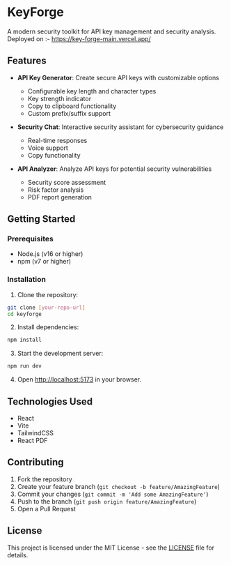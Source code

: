 # KeyForge

A modern security toolkit for API key management and security analysis.
Deployed on :- https://key-forge-main.vercel.app/

## Features

- **API Key Generator**: Create secure API keys with customizable options
  - Configurable key length and character types
  - Key strength indicator
  - Copy to clipboard functionality
  - Custom prefix/suffix support
  
- **Security Chat**: Interactive security assistant for cybersecurity guidance
  - Real-time responses
  - Voice support
  - Copy functionality
  
- **API Analyzer**: Analyze API keys for potential security vulnerabilities
  - Security score assessment
  - Risk factor analysis
  - PDF report generation

## Getting Started

### Prerequisites

- Node.js (v16 or higher)
- npm (v7 or higher)

### Installation

1. Clone the repository:
```bash
git clone [your-repo-url]
cd keyforge
```

2. Install dependencies:
```bash
npm install
```

3. Start the development server:
```bash
npm run dev
```

4. Open [http://localhost:5173](http://localhost:5173) in your browser.

## Technologies Used

- React
- Vite
- TailwindCSS
- React PDF

## Contributing

1. Fork the repository
2. Create your feature branch (`git checkout -b feature/AmazingFeature`)
3. Commit your changes (`git commit -m 'Add some AmazingFeature'`)
4. Push to the branch (`git push origin feature/AmazingFeature`)
5. Open a Pull Request

## License

This project is licensed under the MIT License - see the [LICENSE](LICENSE) file for details.
